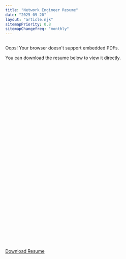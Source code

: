 ```yaml
---
title: "Network Engineer Resume"
date: "2025-09-20"
layout: "article.njk"
sitemapPriority: 0.8
sitemapChangefreq: "monthly"
---
```


<div style="max-width: 900px; margin: auto;">
    <div style="position: relative; padding-top: 129.41%;">
        <object
            id="pdf-viewer"
            data="/resume/jesus.pdf#view=FitH&toolbar=0&navpanes=0"
            style="position: absolute; top: 0; left: 0; width: 100%; height: 100%; border: none;">
            <div class="flex flex-col items-center justify-center h-full text-center p-8 bg-gray-800 rounded-lg">
                <i class="fas fa-file-pdf fa-3x text-red-500 mb-4" aria-hidden="true"></i>
                <p class="text-xl font-semibold text-white mb-2">Oops! Your browser doesn't support embedded PDFs.</p>
                <p class="text-gray-400 mb-6">You can download the resume below to view it directly.</p>
            </div>
        </object>
    </div>
</div>

<div class="text-center mt-8">
    <a href="/resume/jesus.pdf" target="_blank" download="Jesus_E_Otero_Lagunes_Resume.pdf" class="btn">
        <i class="fas fa-download mr-2" aria-hidden="true"></i>Download Resume
    </a>
</div>
